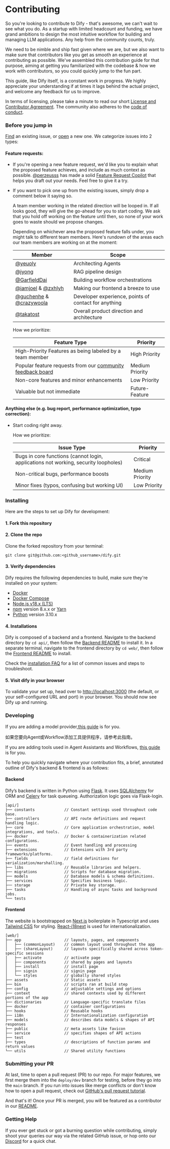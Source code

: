 # Contributing

So you're looking to contribute to Dify - that's awesome, we can't wait to see what you do. As a startup with limited headcount and funding, we have grand ambitions to design the most intuitive workflow for building and managing LLM applications. Any help from the community counts, truly.

We need to be nimble and ship fast given where we are, but we also want to make sure that contributors like you get as smooth an experience at contributing as possible. We've assembled this contribution guide for that purpose, aiming at getting you familiarized with the codebase & how we work with contributors, so you could quickly jump to the fun part.

This guide, like Dify itself, is a constant work in progress. We highly appreciate your understanding if at times it lags behind the actual project, and welcome any feedback for us to improve.

In terms of licensing, please take a minute to read our short [License and Contributor Agreement](./open-source). The community also adheres to the [code of conduct](https://github.com/langgenius/.github/blob/main/CODE\_OF\_CONDUCT.md).

### Before you jump in

[Find](https://github.com/langgenius/dify/issues?q=is:issue+is:closed) an existing issue, or [open](https://github.com/langgenius/dify/issues/new/choose) a new one. We categorize issues into 2 types:

#### Feature requests:

* If you're opening a new feature request, we'd like you to explain what the proposed feature achieves, and include as much context as possible. [@perzeusss](https://github.com/perzeuss) has made a solid [Feature Request Copilot](https://udify.app/chat/MK2kVSnw1gakVwMX) that helps you draft out your needs. Feel free to give it a try.
*   If you want to pick one up from the existing issues, simply drop a comment below it saying so.

    A team member working in the related direction will be looped in. If all looks good, they will give the go-ahead for you to start coding. We ask that you hold off working on the feature until then, so none of your work goes to waste should we propose changes.

    Depending on whichever area the proposed feature falls under, you might talk to different team members. Here's rundown of the areas each our team members are working on at the moment:

    | Member                                                                                  | Scope                                                |
    | --------------------------------------------------------------------------------------- | ---------------------------------------------------- |
    | [@yeuoly](https://github.com/Yeuoly)                                                    | Architecting Agents                                  |
    | [@jyong](https://github.com/JohnJyong)                                                  | RAG pipeline design                                  |
    | [@GarfieldDai](https://github.com/GarfieldDai)                                          | Building workflow orchestrations                     |
    | [@iamjoel](https://github.com/iamjoel) & [@zxhlyh](https://github.com/zxhlyh)           | Making our frontend a breeze to use                  |
    | [@guchenhe](https://github.com/guchenhe) & [@crazywoola](https://github.com/crazywoola) | Developer experience, points of contact for anything |
    | [@takatost](https://github.com/takatost)                                                | Overall product direction and architecture           |

    How we prioritize:

    | Feature Type                                                 | Priority        |
    | ------------------------------------------------------------ | --------------- |
    | High-Priority Features as being labeled by a team member     | High Priority   |
    | Popular feature requests from our [community feedback board](https://github.com/langgenius/dify/discussions/categories/ideas) | Medium Priority |
    | Non-core features and minor enhancements                     | Low Priority    |
    | Valuable but not immediate                                   | Future-Feature  |

#### Anything else (e.g. bug report, performance optimization, typo correction):

*   Start coding right away.

    How we prioritize:

    | Issue Type                                                                          | Priority        |
    | ----------------------------------------------------------------------------------- | --------------- |
    | Bugs in core functions (cannot login, applications not working, security loopholes) | Critical        |
    | Non-critical bugs, performance boosts                                               | Medium Priority |
    | Minor fixes (typos, confusing but working UI)                                       | Low Priority    |

### Installing

Here are the steps to set up Dify for development:

#### 1. Fork this repository

#### 2. Clone the repo

Clone the forked repository from your terminal:

```
git clone git@github.com:<github_username>/dify.git
```

#### 3. Verify dependencies

Dify requires the following dependencies to build, make sure they're installed on your system:

* [Docker](https://www.docker.com/)
* [Docker Compose](https://docs.docker.com/compose/install/)
* [Node.js v18.x (LTS)](http://nodejs.org)
* [npm](https://www.npmjs.com/) version 8.x.x or [Yarn](https://yarnpkg.com/)
* [Python](https://www.python.org/) version 3.10.x

#### 4. Installations

Dify is composed of a backend and a frontend. Navigate to the backend directory by `cd api/`, then follow the  [Backend README](https://github.com/langgenius/dify/blob/main/api/README.md) to install it. In a separate terminal, navigate to the frontend directory by `cd web/`, then follow the [Frontend README](https://github.com/langgenius/dify/blob/main/web/README.md) to install.

Check the [installation FAQ](https://docs.dify.ai/getting-started/faq/install-faq) for a list of common issues and steps to troubleshoot.

#### 5. Visit dify in your browser

To validate your set up, head over to [http://localhost:3000](http://localhost:3000) (the default, or your self-configured URL and port) in your browser. You should now see Dify up and running.

### Developing

If you are adding a model provider,[this guide](https://github.com/langgenius/dify/blob/main/api/core/model\_runtime/README.md) is for you.

如果您要向Agent或Workflow添加工具提供程序，请参考此指南。

If you are adding tools used in Agent Assistants and Workflows, [this guide](https://github.com/langgenius/dify/blob/main/api/core/tools/README.md) is for you.


To help you quickly navigate where your contribution fits, a brief, annotated outline of Dify's backend & frontend is as follows:

#### Backend

Dify’s backend is written in Python using [Flask](https://flask.palletsprojects.com/en/3.0.x/). It uses [SQLAlchemy](https://www.sqlalchemy.org/) for ORM and [Celery](https://docs.celeryq.dev/en/stable/getting-started/introduction.html) for task queueing. Authorization logic goes via Flask-login.

```
[api/]
├── constants             // Constant settings used throughout code base.
├── controllers           // API route definitions and request handling logic.           
├── core                  // Core application orchestration, model integrations, and tools.
├── docker                // Docker & containerization related configurations.
├── events                // Event handling and processing
├── extensions            // Extensions with 3rd party frameworks/platforms.
├── fields                // field definitions for serialization/marshalling.
├── libs                  // Reusable libraries and helpers.
├── migrations            // Scripts for database migration.
├── models                // Database models & schema definitions.
├── services              // Specifies business logic.
├── storage               // Private key storage.      
├── tasks                 // Handling of async tasks and background jobs.
└── tests
```

#### Frontend

The website is bootstrapped on [Next.js](https://nextjs.org/) boilerplate in Typescript and uses [Tailwind CSS](https://tailwindcss.com/) for styling. [React-i18next](https://react.i18next.com/) is used for internationalization.

```
[web/]
├── app                   // layouts, pages, and components
│   ├── (commonLayout)    // common layout used throughout the app
│   ├── (shareLayout)     // layouts specifically shared across token-specific sessions 
│   ├── activate          // activate page
│   ├── components        // shared by pages and layouts
│   ├── install           // install page
│   ├── signin            // signin page
│   └── styles            // globally shared styles
├── assets                // Static assets
├── bin                   // scripts ran at build step
├── config                // adjustable settings and options 
├── context               // shared contexts used by different portions of the app
├── dictionaries          // Language-specific translate files 
├── docker                // container configurations
├── hooks                 // Reusable hooks
├── i18n                  // Internationalization configuration
├── models                // describes data models & shapes of API responses
├── public                // meta assets like favicon
├── service               // specifies shapes of API actions
├── test                  
├── types                 // descriptions of function params and return values
└── utils                 // Shared utility functions
```

### Submitting your PR

At last, time to open a pull request (PR) to our repo. For major features, we first merge them into the `deploy/dev` branch for testing, before they go into the `main` branch. If you run into issues like merge conflicts or don't know how to open a pull request, check out [GitHub's pull request tutorial](https://docs.github.com/en/pull-requests/collaborating-with-pull-requests).

And that's it! Once your PR is merged, you will be featured as a contributor in our [README](https://github.com/langgenius/dify/blob/main/README.md).

### Getting Help

If you ever get stuck or got a burning question while contributing, simply shoot your queries our way via the related GitHub issue, or hop onto our [Discord](https://discord.gg/AhzKf7dNgk) for a quick chat.

